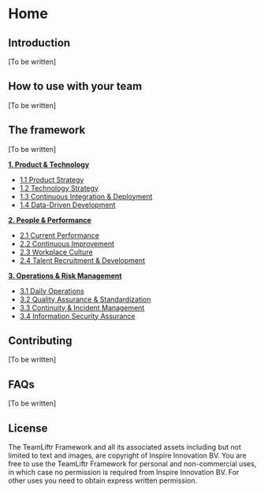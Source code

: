 # Home

## Introduction
[To be written]

## How to use with your team
[To be written]

## The framework
[To be written]

**[1. Product & Technology](product_and_technology/README.md)**
   - [1.1 Product Strategy](product_and_technology/PRODUCT_STRATEGY.md)
   - [1.2 Technology Strategy](product_and_technology/TECHNOLOGY_STRATEGY.md)
   - [1.3 Continuous Integration & Deployment](product_and_technology/CONTINUOUS_INTEGRATION_AND_DEPLOYMENT.md)
   - [1.4 Data-Driven Development](product_and_technology/DATA-DRIVEN_DEVELOPMENT.md)

**[2. People & Performance](people_and_performance/README.md)**
   - [2.1 Current Performance](people_and_performance/CURRENT_PERFORMANCE.md)
   - [2.2 Continuous Improvement](people_and_performance/CONTINUOUS_IMPROVEMENT.md)
   - [2.3 Workplace Culture](people_and_performance/WORKPLACE_CULTURE.md)
   - [2.4 Talent Recruitment & Development](people_and_performance/TALENT_RECRUITMENT_AND_DEVELOPMENT.md)

**[3. Operations & Risk Management](operations_and_risk_management/README.md)**
   - [3.1 Daily Operations](operations_and_risk_management/DAILY_OPERATIONS.md)
   - [3.2 Quality Assurance & Standardization](operations_and_risk_management/QUALITY_ASSURANCE_AND_STANDARDIZATION.md)
   - [3.3 Continuity & Incident Management](operations_and_risk_management/CONTINUITY_AND_INCIDENT_MANAGEMENT.md)
   - [3.4 Information Security Assurance](operations_and_risk_management/INFORMATION_SECURITY_ASSURANCE.md)

## Contributing
[To be written]

## FAQs
[To be written]

## License
The TeamLiftr Framework and all its associated assets including but not limited to text and images, are copyright of Inspire Innovation BV. You are free to use the TeamLiftr Framework for personal and non-commercial uses, in which case no permission is required from Inspire Innovation BV. For other uses you need to obtain express written permission.
